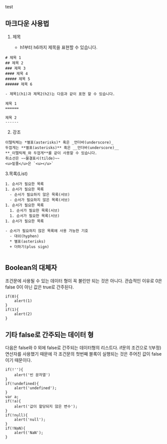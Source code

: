 test
## 마크다운 사용법

1. 제목
    
    - h1부터 h6까지 제목을 표현할 수 있습니다.
    
```
# 제목 1
## 제목 2
### 제목 3
#### 제목 4
##### 제목 5
###### 제목 6
```
    - 제목1(h1)과 제목2(h2)는 다음과 같이 표현 할 수 있습니다.
    
```
제목 1
======

제목 2
------
```
  
2. 강조
```
이텔릭체는 *별표(asterisks)* 혹은 _언더바(underscore)_
두껍게는 **별표(asterisks)** 혹은 __언더바(underscore)__
**_이텔릭체_와 두껍게**를 같이 사용할 수 있습니다.
취소선은 ~~물결표시(tilde)~~
<u>밑줄</u>은 `<u></u>`
```

3.목록(List)

```
1. 순서가 필요한 목록
1. 순서가 필요한 목록
  - 순서가 필요하지 않은 목록(서브) 
  - 순서가 필요하지 않은 목록(서브) 
1. 순서가 필요한 목록
  1. 순서가 필요한 목록(서브)
  1. 순서가 필요한 목록(서브)
1. 순서가 필요한 목록

- 순서가 필요하지 않은 목록에 사용 가능한 기호
  - 대쉬(hyphen)
  * 별표(asterisks)
  + 더하기(plus sign)
  
 ```
## Boolean의 대체자
조건문에 사용될 수 있는 데이터 형이 꼭 불린만 되는 것은 아니다. 
관습적인 이유로 0은 false 0이 아닌 값은 true로 간주된다. 

```
if(0){
    alert(1)
}
if(1){
    alert(2)
}
```

## 기타 false로 간주되는 데이터 형
다음은 false와 0 외에 false로 간주되는 데이터형의 리스트다. 
if문의 조건으로 !(부정) 연산자를 사용했기 때문에 각 조건문의 첫번째 블록이 실행되는 것은 주어진 값이 false이기 때문이다.

```
if(!''){
    alert('빈 문자열')
}
if(!undefined){
    alert('undefined');
}
var a;
if(!a){
    alert('값이 할당되지 않은 변수'); 
}
if(!null){
    alert('null');
}
if(!NaN){
    alert('NaN');
}
```




